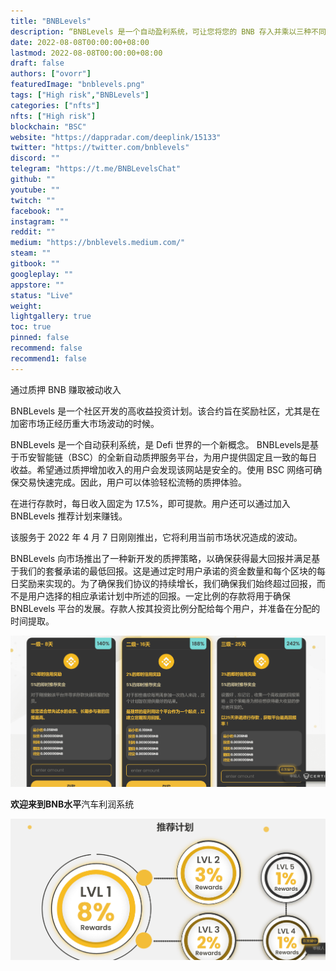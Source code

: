 ```yaml
---
title: "BNBLevels"
description: “BNBLevels 是一个自动盈利系统，可让您将您的 BNB 存入并乘以三种不同的高回报计划，随时收获奖励。”
date: 2022-08-08T00:00:00+08:00
lastmod: 2022-08-08T00:00:00+08:00
draft: false
authors: ["ovorr"]
featuredImage: "bnblevels.png"
tags: ["High risk","BNBLevels"]
categories: ["nfts"]
nfts: ["High risk"]
blockchain: "BSC"
website: "https://dappradar.com/deeplink/15133"
twitter: "https://twitter.com/bnblevels"
discord: ""
telegram: "https://t.me/BNBLevelsChat"
github: ""
youtube: ""
twitch: ""
facebook: ""
instagram: ""
reddit: ""
medium: "https://bnblevels.medium.com/"
steam: ""
gitbook: ""
googleplay: ""
appstore: ""
status: "Live"
weight: 
lightgallery: true
toc: true
pinned: false
recommend: false
recommend1: false
---
```

<p>通过质押 BNB 赚取被动收入</p>
<p>BNBLevels 是一个社区开发的高收益投资计划。该合约旨在奖励社区，尤其是在加密市场正经历重大市场波动的时候。</p>
<p>BNBLevels 是一个自动获利系统，是 Defi 世界的一个新概念。 BNBLevels是基于币安智能链（BSC）的全新自动质押服务平台，为用户提供固定且一致的每日收益。希望通过质押增加收入的用户会发现该网站是安全的。使用 BSC 网络可确保交易快速完成。因此，用户可以体验轻松流畅的质押体验。</p>
<p>在进行存款时，每日收入固定为 17.5%，即可提款。用户还可以通过加入 BNBLevels 推荐计划来赚钱。</p>
<p>该服务于 2022 年 4 月 7 日刚刚推出，它将利用当前市场状况造成的波动。</p>
<p>BNBLevels 向市场推出了一种新开发的质押策略，以确保获得最大回报并满足基于我们的套餐承诺的最低回报。这是通过定时用户承诺的资金数量和每个区块的每日奖励来实现的。为了确保我们协议的持续增长，我们确保我们始终超过回报，而不是用户选择的相应承诺计划中所述的回报。一定比例的存款将用于确保 BNBLevels 平台的发展。存款人按其投资比例分配给每个用户，并准备在分配的时间提取。</p>



![a](a.png)

**欢迎来到BNB水平**汽车利润系统

![b](b.png)